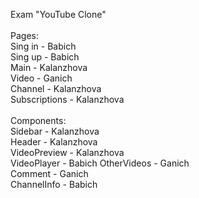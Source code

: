 Exam "YouTube Clone"\
\
Pages:\
Sing in - Babich\
Sing up - Babich\
Main - Kalanzhova\
Video - Ganich\
Channel - Kalanzhova \
Subscriptions - Kalanzhova\
\
Components:\
Sidebar - Kalanzhova\
Header - Kalanzhova\
VideoPreview - Kalanzhova\
VideoPlayer - Babich
OtherVideos - Ganich\
Comment - Ganich\
ChannelInfo - Babich
